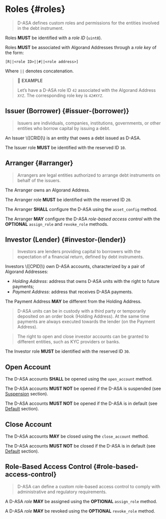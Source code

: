 # Roles {#roles}

> D-ASA defines custom roles and permissions for the entities involved in the debt
> instrument.

Roles **MUST** be identified with a *role ID* (`uint8`).

Roles **MUST** be associated with Algorand Addresses through a *role key* of the
form:

`[R||<role ID>||#||<role address>]`

Where `||` denotes concatenation.

> 📎 **EXAMPLE**
>
> Let’s have a D-ASA role ID `42` associated with the Algorand Address `XYZ`. The
> corresponding role key is `42#XYZ`.

## Issuer (Borrower) {#issuer-(borrower)}

> Issuers are individuals, companies, institutions, governments, or other entities
> who borrow capital by issuing a debt.

An Issuer \\([CRID]\\) is an entity that owes a debt issued as D-ASA.

The Issuer role **MUST** be identified with the reserved ID `10`.

## Arranger {#arranger}

> Arrangers are legal entities authorized to arrange debt instruments on behalf
> of the issuers.

The Arranger owns an Algorand Address.

The Arranger role **MUST** be identified with the reserved ID `20`.

The Arranger **SHALL** configure the D-ASA using the `asset_config` method.

The Arranger **MAY** configure the D-ASA *role-based access control* with the **OPTIONAL**
`assign_role` and `revoke_role` methods.

## Investor (Lender) {#investor-(lender)}

> Investors are lenders providing capital to borrowers with the expectation of a
> financial return, defined by debt instruments.

Investors \\([CPID]\\) own D-ASA accounts, characterized by a pair of Algorand Addresses:

- *Holding Address*: address that owns D-ASA units with the right to future payments;
- *Payment Address*: address that receives D-ASA payments.

The Payment Address **MAY** be different from the Holding Address.

> D-ASA units can be in custody with a third party or temporarily deposited on an
> order book (Holding Address). At the same time payments are always executed towards
> the lender (on the Payment Address).

> The right to open and close investor accounts can be granted to different entities,
> such as KYC providers or banks.

The Investor role **MUST** be identified with the reserved ID `30`.

## Open Account

The D-ASA accounts **SHALL** be opened using the `open_account` method.

The D-ASA accounts **MUST NOT** be opened if the D-ASA is suspended (see [Suspension](./regulations.md#suspension-suspension)
section).

The D-ASA accounts **MUST NOT** be opened if the D-ASA is in default (see [Default](./regulations.md#default-default)
section).

## Close Account

The D-ASA accounts **MAY** be closed using the `close_account` method.

The D-ASA accounts **MUST NOT** be closed if the D-ASA is in default (see [Default](./regulations.md#default-default)
section).

## Role-Based Access Control {#role-based-access-control}

> D-ASA can define a custom role-based access control to comply with administrative
> and regulatory requirements.

A D-ASA *role* **MAY** be assigned using the **OPTIONAL** `assign_role` method.

A D-ASA *role* **MAY** be revoked using the **OPTIONAL** `revoke_role` method.
